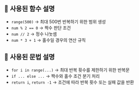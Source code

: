 ## 🔹 사용된 함수 설명
- `range(500)` → 최대 500번 반복하기 위한 범위 생성
- `num % 2 == 0` → 짝수 판단 조건
- `num // 2` → 정수 나눗셈
- `num * 3 + 1` → 홀수일 경우의 연산 규칙

## 🔹 사용된 문법 설명
- `for i in range(...)` → 최대 반복 횟수를 제한하기 위한 반복문
- `if ... else ...` → 짝수와 홀수 조건 분기 처리
- `return i`, `return -1` → 조건에 따라 반복 횟수 또는 실패 값을 반환
